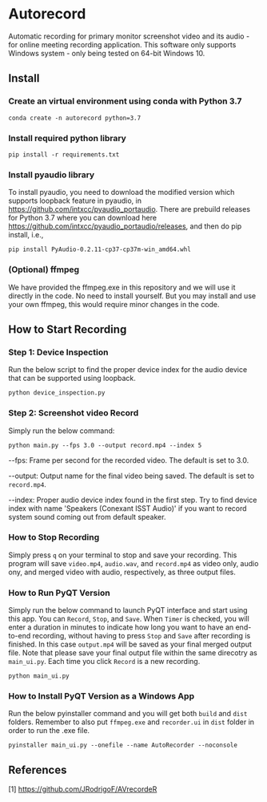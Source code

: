 # Autorecord
Automatic recording for primary monitor screenshot video and its audio - for online meeting recording application. This software only supports Windows system - only being tested on 64-bit Windows 10.

## Install

### Create an virtual environment using conda with Python 3.7
```
conda create -n autorecord python=3.7
```

### Install required python library
```
pip install -r requirements.txt
```

### Install pyaudio library

To install pyaudio, you need to download the modified version which supports loopback feature in pyaudio, in https://github.com/intxcc/pyaudio_portaudio. There are prebuild releases for Python 3.7 where you can download here https://github.com/intxcc/pyaudio_portaudio/releases, and then do pip install, i.e.,
```
pip install PyAudio-0.2.11-cp37-cp37m-win_amd64.whl
```

### (Optional) ffmpeg

We have provided the ffmpeg.exe in this repository and we will use it directly in the code. No need to install yourself. But you may install and use your own ffmpeg, this would require minor changes in the code.

## How to Start Recording

### Step 1: Device Inspection
Run the below script to find the proper device index for the audio device that can be supported using loopback.

```
python device_inspection.py
```

### Step 2: Screenshot video Record

Simply run the below command:

```
python main.py --fps 3.0 --output record.mp4 --index 5
```

--fps: Frame per second for the recorded video. The default is set to 3.0.

--output: Output name for the final video being saved. The default is set to `record.mp4`.

--index: Proper audio device index found in the first step. Try to find device index with name 'Speakers (Conexant ISST Audio)' if you want to record system sound coming out from default speaker.

### How to Stop Recording

Simply press `q` on your terminal to stop and save your recording. This program will save `video.mp4`, `audio.wav`, and `record.mp4` as video only, audio ony, and merged video with audio, respectively, as three output files.

### How to Run PyQT Version

Simply run the below command to launch PyQT interface and start using this app. You can `Record`, `Stop`, and `Save`. When `Timer` is checked, you will enter a duration in minutes to indicate how long you want to have an end-to-end recording, without having to press `Stop` and `Save` after recording is finished. In this case `output.mp4` will be saved as your final merged output file. Note that please save your final output file within the same direcotry as `main_ui.py`. Each time you click `Record` is a new recording.

```
python main_ui.py
```

### How to Install PyQT Version as a Windows App

Run the below pyinstaller command and you will get both `build` and `dist` folders. Remember to also put `ffmpeg.exe` and `recorder.ui` in `dist` folder in order to run the .exe file.
```
pyinstaller main_ui.py --onefile --name AutoRecorder --noconsole
```

## References

[1] https://github.com/JRodrigoF/AVrecordeR
